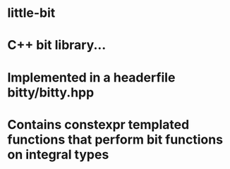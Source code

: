 # little-bit
# C++ bit library... 
# Implemented in a headerfile bitty/bitty.hpp
# Contains constexpr templated functions that perform bit functions on integral types
